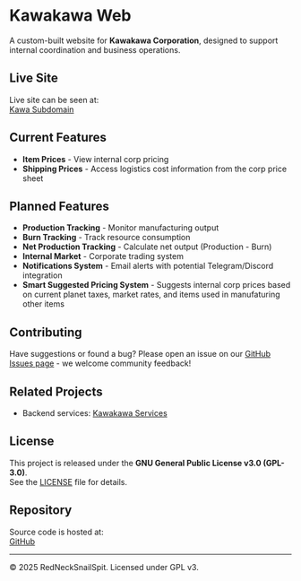 # Kawakawa Web

A custom-built website for **Kawakawa Corporation**, designed to support internal coordination and business operations.

## Live Site

Live site can be seen at:  
[Kawa Subdomain](https://kawa.rednecksnailspit.co.za/)

## Current Features

- **Item Prices** - View internal corp pricing
- **Shipping Prices** - Access logistics cost information from the corp price sheet

## Planned Features

- **Production Tracking** - Monitor manufacturing output
- **Burn Tracking** - Track resource consumption
- **Net Production Tracking** - Calculate net output (Production - Burn)
- **Internal Market** - Corporate trading system
- **Notifications System** - Email alerts with potential Telegram/Discord integration
- **Smart Suggested Pricing System** - Suggests internal corp prices based on current planet taxes, market rates, and items used in manufaturing other items

## Contributing

Have suggestions or found a bug? Please open an issue on our [GitHub Issues page](https://github.com/RedNeckSnailSpit/kawakawa_web/issues) - we welcome community feedback!

## Related Projects

- Backend services: [Kawakawa Services](https://github.com/RedNeckSnailSpit/kawakawa_services)

## License

This project is released under the **GNU General Public License v3.0 (GPL-3.0)**.  
See the [LICENSE](LICENSE) file for details.

## Repository

Source code is hosted at:  
[GitHub](https://github.com/RedNeckSnailSpit/kawakawa_web)

---

© 2025 RedNeckSnailSpit. Licensed under GPL v3.